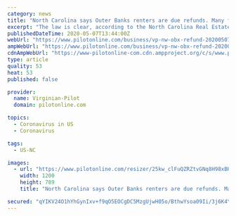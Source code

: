 ```yaml
---
category: news
title: "North Carolina says Outer Banks renters are due refunds. Many find red tape instead."
excerpt: "The law is clear, according to the North Carolina Real Estate Commission. Outer Banks visitors should get their money back if they could not use their vacation rental while area counties were closed to nonresidents amid the coronavirus pandemic."
publishedDateTime: 2020-05-07T13:44:00Z
webUrl: "https://www.pilotonline.com/business/vp-nw-obx-refund-20200507-z3gnssreujgulixzlfhlj2q4le-story.html"
ampWebUrl: "https://www.pilotonline.com/business/vp-nw-obx-refund-20200507-z3gnssreujgulixzlfhlj2q4le-story.html?outputType=amp"
cdnAmpWebUrl: "https://www-pilotonline-com.cdn.ampproject.org/c/s/www.pilotonline.com/business/vp-nw-obx-refund-20200507-z3gnssreujgulixzlfhlj2q4le-story.html?outputType=amp"
type: article
quality: 53
heat: 53
published: false

provider:
  name: Virginian-Pilot
  domain: pilotonline.com

topics:
  - Coronavirus in US
  - Coronavirus

tags:
  - US-NC

images:
  - url: "https://www.pilotonline.com/resizer/25kw_clFuQZRZtvGNq8H98xBHFc=/1200x0/top/arc-anglerfish-arc2-prod-tronc.s3.amazonaws.com/public/25CHUA2Q5JGNPK2SSWBLRS6BBE.jpg"
    width: 1200
    height: 789
    title: "North Carolina says Outer Banks renters are due refunds. Many find red tape instead."

secured: "qYIKV24O1hYhGynIxv+f9qO5EOCgDC5MzgUjwH05o/BthwYsoa09Ii/3j6K4YBsaisKK/fzqpYljmXDOC+6mPMaQMOXUvN+YBYz4xJg3GOfSQ0ss3xaOYuUZNki9bYmjoO0VayTPAd11qK/irU7HvjdB8NIUmp7Hpps+3JiaN0PtgX3NP4WwBA4SvF+jM+8hEW50vriSNcYK2HMoxb31j1Ps9o8YJyjFAFJ5IFbCBCFNTfxVhFAmfSDnVUPy3FNCdzayYykYkUwmscET1/fDABs0iinlsfasu3ueSiMmS8/rEyi9xAC1iYNUvV7FA8P9Kmj2LSenUTQN7Lli/V9X0WJW2b28Mj4+B9Pmww4tNUxpvWP9nfLBu5jPF4S3HPNnMlMJvb9cqAGjJ7Q1Gv00dP7ZRualAUp684Dw3g1gDEjeyktYJQDCns2ShuBk/+PZh/711gK6+mQSL7pmbS2wiq7OqSa3fFVXBRmAMZg9n7o=;BpENOWx+2noHu1AZA+ZQvQ=="
---
```


